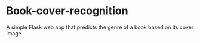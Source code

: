 # Book-cover-recognition
А simple Flask web app that predicts the genre of a book based on its cover image
